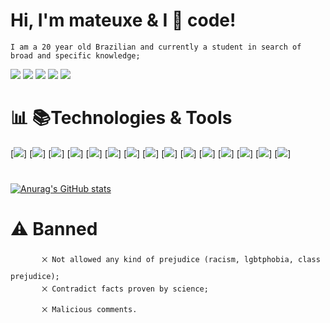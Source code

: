 # Hi, I'm mateuxe & I &#x1F90D; code!
    I am a 20 year old Brazilian and currently a student in search of broad and specific knowledge;
  [<img src="https://img.shields.io/badge/linkedin-%230077B5.svg?&style=for-the-badge&logo=linkedin&logoColor=white"/>](https://www.linkedin.com/in/mateus-eduardo-757522218/) 
  [<img src = "https://img.shields.io/badge/instagram-%23E4405F.svg?&style=for-the-badge&logo=instagram&logoColor=white">](https://www.instagram.com/mateuxe/)
  [<img src = "https://img.shields.io/badge/facebook-%231877F2.svg?&style=for-the-badge&logo=facebook&logoColor=white">](https://www.facebook.com/Moscomano)
  [<img src = "https://img.shields.io/badge/Discord-7289DA?style=for-the-badge&logo=discord&logoColor=white">]()
  [<img src = "https://img.shields.io/badge/mateuseduardosilvar@gmail-D14836?style=for-the-badge&logo=gmail&logoColor=white&">](mailto:mateuseduardosilvar@gmail.com?subject=Olá,Mateus!)

# &#x1F4CA; &#x1F4DA;Technologies & Tools
  [<img src = "https://img.shields.io/badge/Visual_Studio_Code-0078D4?style=for-the-badge&logo=visual%20studio%20code&logoColor=white"/>]
  [<img src = "https://img.shields.io/badge/C%23-239120?style=for-the-badge&logo=c-sharp&logoColor=white"/>]
  [<img src = "https://img.shields.io/badge/CSS3-1572B6?style=for-the-badge&logo=css3&logoColor=white"/>]
  [<img src = "https://img.shields.io/badge/HTML5-E34F26?style=for-the-badge&logo=html5&logoColor=white"/>]
  [<img src = "https://img.shields.io/badge/JavaScript-323330?style=for-the-badge&logo=javascript&logoColor=F7DF1E"/>]
  [<img src = "https://img.shields.io/badge/GIT-E44C30?style=for-the-badge&logo=git&logoColor=white"/>]
  [<img src = "https://img.shields.io/badge/YouTube-FF0000?style=for-the-badge&logo=youtube&logoColor=white"/>]
  [<img src = "https://img.shields.io/badge/Canva-%2300C4CC.svg?&style=for-the-badge&logo=Canva&logoColor=white"/>]
  [<img src = "https://img.shields.io/badge/gimp-5C5543?style=for-the-badge&logo=gimp&logoColor=white"/>]
  [<img src = "https://img.shields.io/badge/Coursera-0056D2?style=for-the-badge&logo=Coursera&logoColor=white"/>]
  [<img src = "https://img.shields.io/badge/Google_chrome-4285F4?style=for-the-badge&logo=Google-chrome&logoColor=white"/>]
  [<img src = "https://img.shields.io/badge/Coursera-0056D2?style=for-the-badge&logo=Coursera&logoColor=white"/>]
  [<img src = "https://img.shields.io/badge/freecodecamp-27273D?style=for-the-badge&logo=freecodecamp&logoColor=white"/>]
  [<img src = "https://img.shields.io/badge/Udemy-EC5252?style=for-the-badge&logo=Udemy&logoColor=white"/>]
  [<img src = "https://img.shields.io/badge/Udemy-EC5252?style=for-the-badge&logo=Udemy&logoColor=white"/>]

#
 [![Anurag's GitHub stats](https://github-readme-stats.vercel.app/api?username=mateuxe&show_icons=true&theme=night)](https://github.com/anuraghazra/github-readme-stats)

# &#x26A0; Banned
           ྾ Not allowed any kind of prejudice (racism, lgbtphobia, class prejudice);
           ྾ Contradict facts proven by science;
           ྾ Malicious comments.